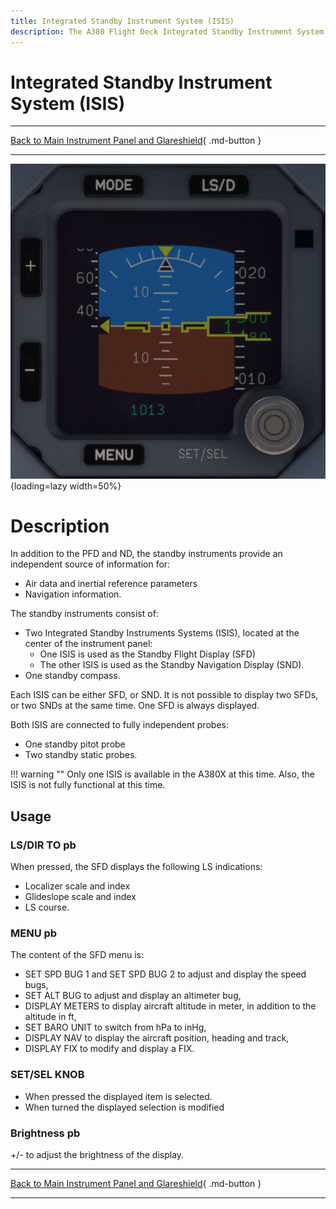 ```yaml
---
title: Integrated Standby Instrument System (ISIS)
description: The A380 Flight Deck Integrated Standby Instrument System (ISIS) description.
---
```


# Integrated Standby Instrument System (ISIS)

---

[Back to Main Instrument Panel and Glareshield](../overviews/main-glare.md){ .md-button }

---

![img.png](../../../assets/a380x-briefing/flight-deck/main/isis.png){loading=lazy width=50%}


# Description

In addition to the PFD and ND, the standby instruments provide an independent source of information for:
 
- Air data and inertial reference parameters
- Navigation information.
  
The standby instruments consist of:

- Two Integrated Standby Instruments Systems (ISIS), located at the center of the instrument panel:
    - One ISIS is used as the Standby Flight Display (SFD)
    - The other ISIS is used as the Standby Navigation Display (SND).
- One standby compass.

Each ISIS can be either SFD, or SND. It is not possible to display two SFDs, or two SNDs at the same time. One SFD is 
always displayed.

Both ISIS are connected to fully independent probes:

- One standby pitot probe
- Two standby static probes.

!!! warning ""
    Only one ISIS is available in the A380X at this time.
    Also, the ISIS is not fully functional at this time.

## Usage

### LS/DIR TO pb

When pressed, the SFD displays the following LS indications:

- Localizer scale and index
- Glideslope scale and index
- LS course.

### MENU pb

The content of the SFD menu is:

- SET SPD BUG 1 and SET SPD BUG 2 to adjust and display the speed bugs,
- SET ALT BUG to adjust and display an altimeter bug,
- DISPLAY METERS to display aircraft altitude in meter, in addition to the altitude in ft,
- SET BARO UNIT to switch from hPa to inHg,
- DISPLAY NAV to display the aircraft position, heading and track,
- DISPLAY FIX to modify and display a FIX.

### SET/SEL KNOB

- When pressed the displayed item is selected.
- When turned the displayed selection is modified

### Brightness pb

+/- to adjust the brightness of the display.



---

[Back to Main Instrument Panel and Glareshield](../overviews/main-glare.md){ .md-button }

---

